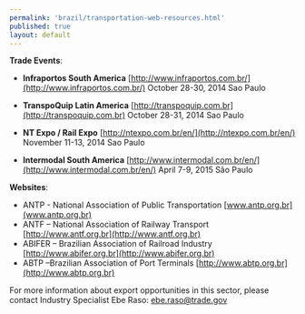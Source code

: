 ```yaml
--- 
permalink: 'brazil/transportation-web-resources.html' 
published: true 
layout: default
---
```

**Trade Events**:

* **Infraportos South America** 
[http://www.infraportos.com.br/](http://www.infraportos.com.br/) 
October 28-30, 2014 Sao Paulo 

* **TranspoQuip Latin America** 
[http://transpoquip.com.br](http://transpoquip.com.br) 
October 28-31, 2014 Sao Paulo 

* **NT Expo / Rail Expo** 
[http://ntexpo.com.br/en/](http://ntexpo.com.br/en/) 
November 11-13, 2014 Sao Paulo 

* **Intermodal South America** 
[http://www.intermodal.com.br/en/](http://www.intermodal.com.br/en/) 
April 7-9, 2015 São Paulo 

**Websites**:

* ANTP - National Association of Public Transportation 
[www.antp.org.br](www.antp.org.br) 
* ANTF – National Association of Railway Transport 
[http://www.antf.org.br](http://www.antf.org.br) 
* ABIFER – Brazilian Association of Railroad Industry 
[http://www.abifer.org.br](http://www.abifer.org.br) 
* ABTP –Brazilian Association of Port Terminals 
[http://www.abtp.org.br](http://www.abtp.org.br) 

For more information about export opportunities in this sector, please contact Industry Specialist Ebe Raso: [ebe.raso@trade.gov](mailto:ebe.raso@trade.gov)
